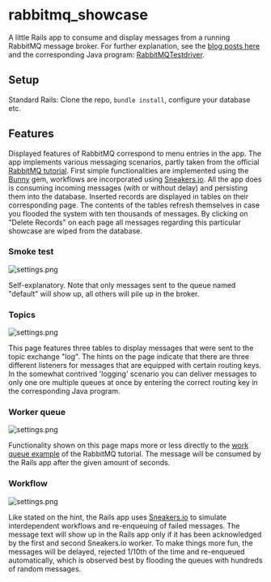 # rabbitmq_showcase
A little Rails app to consume and display messages from a running RabbitMQ message broker.
For further explanation, see the [blog posts here](http://alihuber.github.io/rabbitmq) and the corresponding Java program: [RabbitMQTestdriver](https://github.com/alihuber/RabbitMQTestdriver).


## Setup
Standard Rails: Clone the repo, `bundle install`, configure your database etc.
## Features
Displayed features of RabbitMQ correspond to menu entries in the app. The app implements various messaging scenarios, partly taken from the official [RabbitMQ tutorial](https://www.rabbitmq.com/getstarted.html). First simple functionalities are implemented using the [Bunny](http://www.rubybunny.info) gem, workflows are incorporated using [Sneakers.io](http://github.com/jondot/sneakers). All the app does is consuming incoming messages (with or without delay) and persisting them into the database. Inserted records are displayed in tables on their corresponding page. The contents of the tables refresh themselves in case you flooded the system with ten thousands of messages. By clicking on "Delete Records" on each page all messages regarding this particular showcase are wiped from the database.
### Smoke test
![settings.png](http://alihuber.github.io/images/smoke_rails.png)

Self-explanatory. Note that only messages sent to the queue named "default" will show up, all others will pile up in the broker.

### Topics
![settings.png](http://alihuber.github.io/images/topic_rails.png)

This page features three tables to display messages that were sent to the topic exchange "log". The hints on the page indicate that there are three different listeners for messages that are equipped with certain routing keys. In the somewhat contrived 'logging' scenario you can deliver messages to only one ore multiple queues at once by entering the correct routing key in the corresponding Java program.

### Worker queue
![settings.png](http://alihuber.github.io/images/worker_rails.png)

Functionality shown on this page maps more or less directly to the [work queue example](https://www.rabbitmq.com/tutorials/tutorial-two-java.html) of the RabbitMQ tutorial. The message will be consumed by the Rails app after the given amount of seconds.

### Workflow
![settings.png](http://alihuber.github.io/images/workflow_rails.png)

Like stated on the hint, the Rails app uses [Sneakers.io](https://github.com/jondot/sneakers.io) to simulate interdependent workflows and re-enqueuing of failed messages. The message text will show up in the Rails app only if it has been acknowledged by the first and second Sneakers.io worker. To make things more fun, the messages will be delayed, rejected 1/10th of the time and re-enqueued automatically, which is observed best by flooding the queues with hundreds of random messages.
